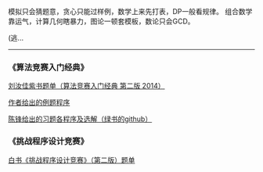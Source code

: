 模拟只会猜题意，贪心只能过样例，数学上来先打表，DP一般看规律。
组合数学靠运气，计算几何瞎暴力，图论一顿套模板，数论只会GCD。

(逃...

-------------

### 《算法竞赛入门经典》

[刘汝佳紫书题单（算法竞赛入门经典 第二版 2014）](https://vjudge.net/article/45)

[作者给出的例题程序](https://github.com/aoapc-book/aoapc-bac2nd)

[陈锋给出的习题各程序及选解（绿书的github）](https://github.com/sukhoeing/aoapc-bac2nd-keys)

### 《挑战程序设计竞赛》

[白书《挑战程序设计竞赛》（第二版）题单](https://vjudge.net/article/426)